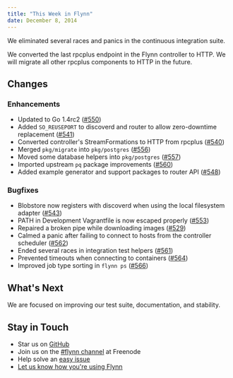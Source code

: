 ```yaml
---
title: "This Week in Flynn"
date: December 8, 2014
---
```


We eliminated several races and panics in the continuous integration suite.

We converted the last rpcplus endpoint in the Flynn controller to HTTP. We will migrate all other rpcplus components to HTTP in the future.

## Changes

### Enhancements

- Updated to Go 1.4rc2 ([#550](https://github.com/flynn/flynn/pull/550))
- Added `SO_REUSEPORT` to discoverd and router to allow zero-downtime replacement ([#541](https://github.com/flynn/flynn/pull/541))
- Converted controller's StreamFormations to HTTP from rpcplus ([#540](https://github.com/flynn/flynn/pull/540))
- Merged `pkg/migrate` into `pkg/postgres` ([#556](https://github.com/flynn/flynn/pull/556))
- Moved some database helpers into `pkg/postgres` ([#557](https://github.com/flynn/flynn/pull/557))
- Imported upstream `pq` package improvements ([#560](https://github.com/flynn/flynn/pull/560))
- Added example generator and support packages to router API ([#548](https://github.com/flynn/flynn/pull/548))

### Bugfixes

- Blobstore now registers with discoverd when using the local filesystem adapter ([#543](https://github.com/flynn/flynn/pull/543))
- PATH in Development Vagrantfile is now escaped properly ([#553](https://github.com/flynn/flynn/pull/553))
- Repaired a broken pipe while downloading images ([#529](https://github.com/flynn/flynn/pull/529))
- Calmed a panic after failing to connect to hosts from the controller scheduler ([#562](https://github.com/flynn/flynn/pull/562))
- Ended several races in integration test helpers ([#561](https://github.com/flynn/flynn/pull/561))
- Prevented timeouts when connecting to containers ([#564](https://github.com/flynn/flynn/pull/564))
- Improved job type sorting in `flynn ps` ([#566](https://github.com/flynn/flynn/pull/566))

## What's Next

We are focused on improving our test suite, documentation, and stability.

## Stay in Touch

* Star us on [GitHub](https://github.com/flynn/flynn)
* Join us on the [#flynn channel](http://webchat.freenode.net?channels=%23flynn) at Freenode
* Help solve an [easy issue](https://github.com/flynn/flynn/labels/easy)
* [Let us know how you're using Flynn](mailto:contact@flynn.io)
